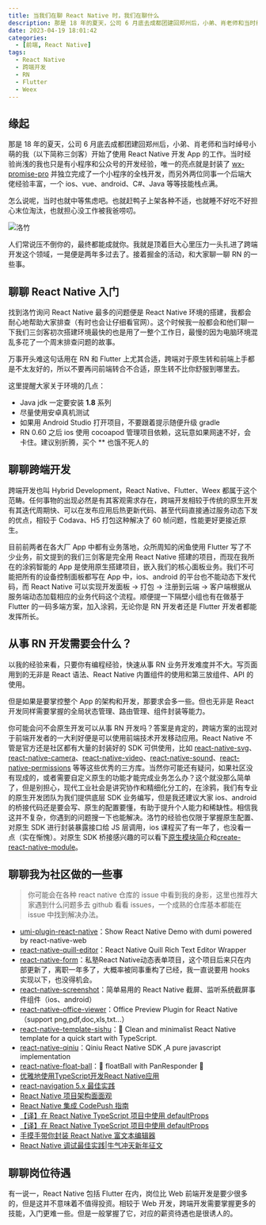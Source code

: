 ```yaml
---
title: 当我们在聊 React Native 时，我们在聊什么
description: 那是 18 年的夏天，公司 6 月底去成都团建回郑州后，小弟、肖老师和当时绰号小萌的我（以下简称三剑客）开始了使用 React Native 开发 App 的工作。当时经验尚浅的我也只是有小程序和公众号的开发经验，唯一的亮点就是封装了 wx-promise-pro 并独立完成了一个小程序的全栈开发，而另外两位同事一个后端大佬经验丰富，一个 ios、vue、android、C#、Java 等等技能栈点满。
date: 2023-04-19 18:01:42
categories:
  - [前端, React Native]
tags:
  - React Native
  - 跨端开发
  - RN
  - Flutter
  - Weex
---
```


<ins class="adsbygoogle" style="display:block; text-align:center;"  data-ad-layout="in-article" data-ad-format="fluid" data-ad-client="ca-pub-7962287588031867" data-ad-slot="2542544532"></ins><script> (adsbygoogle = window.adsbygoogle || []).push({});</script>

## 缘起

那是 18 年的夏天，公司 6 月底去成都团建回郑州后，小弟、肖老师和当时绰号小萌的我（以下简称三剑客）开始了使用 React Native 开发 App 的工作。当时经验尚浅的我也只是有小程序和公众号的开发经验，唯一的亮点就是封装了 [wx-promise-pro](https://github.com/youngjuning/wx-promise-pro) 并独立完成了一个小程序的全栈开发，而另外两位同事一个后端大佬经验丰富，一个 ios、vue、android、C#、Java 等等技能栈点满。

怎么说呢，当时也就中等焦虑吧。也就赶鸭子上架各种不适，也就睡不好吃不好担心末位淘汰，也就担心没工作被我爸唠叨。

![洛竹](https://p3-juejin.byteimg.com/tos-cn-i-k3u1fbpfcp/c327b38e8ca3410ea7f74d67d8080ccb~tplv-k3u1fbpfcp-zoom-1.image)

人们常说压不倒你的，最终都能成就你。我就是顶着巨大心里压力一头扎进了跨端开发这个领域，一晃便是两年多过去了。接着掘金的活动，和大家聊一聊 RN 的一些事。

## 聊聊 React Native 入门

找到洛竹询问 React Native 最多的问题便是 React Native 环境的搭建，我都会耐心地帮助大家排查（有时也会让仔细看官网）。这个时候我一般都会和他们聊一下我们三剑客初次搭建环境最快的也是用了一整个工作日，最慢的因为电脑环境混乱多花了一个周末排查问题的故事。

万事开头难这句话用在 RN 和 Flutter 上尤其合适，跨端对于原生转和前端上手都是不太友好的，所以不要再问前端转合不合适，原生转不比你舒服到哪里去。

这里提醒大家关于环境的几点：

- Java jdk 一定要安装 **1.8** 系列
- 尽量使用安卓真机测试
- 如果用 Android Studio 打开项目，不要跟着提示随便升级 gradle
- RN 0.60 之后 ios 使用 cocoapod 管理项目依赖，这玩意如果网速不好，会卡住。建议别折腾，买个 \*\* 也饿不死人的

## 聊聊跨端开发

跨端开发也叫 Hybrid Development，React Native、Flutter、Weex 都属于这个范畴。任何事物的出现必然是有其客观需求存在，跨端开发相较于传统的原生开发有其迭代周期快、可以在发布应用后热更新代码、甚至代码直接通过服务动态下发的优点，相较于 Codava、H5 打包这种解决了 60 帧问题，性能更好更接近原生。

目前前两者在各大厂 App 中都有业务落地，众所周知的闲鱼使用 Flutter 写了不少业务，前文提到的我们三剑客是完全用 React Native 搭建的项目，而现在我所在的涂鸦智能的 App 是使用原生搭建项目，嵌入我们的核心面板业务。我们不可能把所有的设备控制面板都写在 App 中，ios、android 的平台也不能动态下发代码，而 React Native 可以实现开发面板 -> 打包 -> 注册到云端 -> 客户端根据从服务端动态加载相应的业务代码这个流程。顺便提一下隔壁小组也有在做基于 Flutter 的一码多端方案，加入涂鸦，无论你是 RN 开发者还是 Flutter 开发者都能发挥所长。

## 从事 RN 开发需要会什么？

以我的经验来看，只要你有编程经验，快速从事 RN 业务开发难度并不大。写页面用到的无非是 React 语法、React Native 内置组件的使用和第三放组件、API 的使用。

但是如果是要掌控整个 App 的架构和开发，那要求会多一些。但也无非是 React 开发同样需要掌握的全局状态管理、路由管理、组件封装等能力。

你可能会问不会原生开发可以从事 RN 开发吗？答案是肯定的，跨端方案的出现对于前端开发者的一大利好便是可以使用前端技术开发移动应用。React Native 不管是官方还是社区都有大量的封装好的 SDK 可供使用，比如 [react-native-svg](https://github.com/react-native-svg/react-native-svg)、[react-native-camera](https://github.com/react-native-camera/react-native-camera)、[react-native-video](https://github.com/react-native-video/react-native-video)、[react-native-sound](https://github.com/zmxv/react-native-sound)、[react-native-permissions](https://github.com/zoontek/react-native-permissions) 等等这些优秀的三方库。当然你可能还有疑问，如果社区没有现成的，或者需要自定义原生的功能才能完成业务怎么办？这个就没那么简单了，但是别担心，现代工业社会是讲究协作和精细化分工的，在涂鸦，我们有专业的原生开发团队为我们提供底层 SDK 业务编写，但是我还建议大家 ios、android 的桥接代码还是要会写、原生的配置要懂，有助于提升个人能力和稀缺性。相信我这并不复杂，你遇到的问题搜一下也能解决。洛竹的经验也仅限于掌握原生配置、对原生 SDK 进行封装暴露接口给 JS 层调用，ios 课程买了有一年了，也没看一点（实在惭愧）。对原生 SDK 桥接感兴趣的可以看下[原生模块简介](https://reactnative.cn/docs/native-modules-intro)和[create-react-native-module](https://github.com/brodybits/create-react-native-module)。

## 聊聊我为社区做的一些事

> 你可能会在各种 react native 仓库的 issue 中看到我的身影，这里也推荐大家遇到什么问题多去 github 看看 issues，一个成熟的仓库基本都能在 issue 中找到解决办法。

- [umi-plugin-react-native](https://github.com/youngjuning/umi-plugin-react-native)：Show React Native Demo with dumi powered by react-native-web
- [react-native-quill-editor](https://github.com/youngjuning/react-native-quill-editor)：React Native Quill Rich Text Editor Wrapper
- [react-native-form](https://github.com/sishuguojixuefu/react-native-form)：私塾React Native动态表单项目，这个项目后来只在内部更新了，离职一年多了，大概率被同事重构了已经，我一直说要用 hooks 实现以下，也没得机会。
- [react-native-screenshot](https://github.com/sishuguojixuefu/react-native-screenshot)：简单易用的 React Native 截屏、监听系统截屏事件组件（ios、android）
- [react-native-office-viewer](https://github.com/sishuguojixuefu/react-native-office-viewer)：Office Preview Plugin for React Native（support png,pdf,doc,xls,txt...）
- [react-native-template-sishu](https://github.com/sishuguojixuefu/react-native-template-sishu)：👾 Clean and minimalist React Native template for a quick start with TypeScript.
- [react-native-qiniu](https://github.com/sishuguojixuefu/react-native-qiniu)：Qiniu React Native SDK ,A pure javascript implementation
- [react-native-float-ball](https://github.com/sishuguojixuefu/react-native-float-ball)：🏀 floatBall with PanResponder 🏈
- [优雅地使用TypeScript开发React Native应用](https://juejin.cn/post/6844903843155689486)
- [react-navigation 5.x 最佳实践](https://juejin.cn/post/6844904069937496071)
- [React Native 项目架构面面观](https://juejin.cn/post/6844904071137247240)
- [React Native 集成 CodePush 指南](https://juejin.cn/post/6844904073309716494)
- [【译】在 React Native TypeScript 项目中使用 defaultProps](https://juejin.cn/post/6844904083468337160)
- [【译】在 React Native TypeScript 项目中使用 defaultProps](https://juejin.cn/post/6859039959299391496)
- [手摸手带你封装 React Native 富文本编辑器](https://juejin.cn/post/6867945949788897288)
- [React Native 调试最佳实践|牛气冲天新年征文](https://juejin.cn/post/6928412126587387917)

## 聊聊岗位待遇

有一说一，React Native 包括 Flutter 在内，岗位比 Web 前端开发是要少很多的，但是这并不意味着不值得投资。相较于 Web 开发，跨端开发需要掌握更多的技能，入门更难一些。但是一般掌握了它，对应的薪资待遇也是很诱人的。
